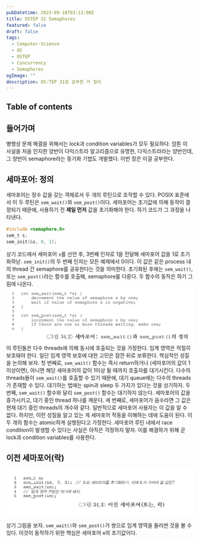 ```yaml
---
pubDatetime: 2023-09-18T03:11:00Z
title: OSTEP 31 Semaphores
featured: false
draft: false
tags:
  - Computer-Science
  - OS
  - OSTEP
  - Concurrency
  - Semaphores
ogImage: ""
description: OS:TEP 31장 공부한 거 정리
---
```


## Table of contents

## 들어가며

병행성 문제 해결을 위해서는 lock과 condition variables가 모두 필요하다.
암튼 이 사실을 처음 인지한 양반이 다익스트라 알고리즘으로 유명한, 다익스트라라는 양반인데, 그 양반이 semaphore라는 동기화 기법도 개발했다.
이번 장은 이걸 공부한다.

## 세마포어: 정의

세마포어는 정수 값을 갖는 객체로서 두 개의 루틴으로 조작할 수 있다.
POSIX 표준에서 이 두 루틴은 `sem_wait()`와 `sem_post()`이다.
세마포어는 초기값에 의해 동작이 결정되기 때문에, 사용하기 전 **제일 먼저** 값을 초기화해야 한다.
하기 코드가 그 과정을 나타낸다.

```c
#include <semaphore.h>
sem_t s;
sem_init(&s, 0, 1);
```

상기 코드에서 세마포어 `s`를 선언 후, 3번째 인자로 1을 전달해 세마포어 값을 1로 초기화하낟.
`sem_init()`의 두 번째 인자는 모든 예제에서 0이다.
이 값은 같은 process 내의 thread 간 semaphore를 공유한다는 것을 의미한다.
초기화된 후에는 `sem_wait()`, 또는 `sem_post()`라는 함수를 호출해, semaphore를 다룬다.
두 함수의 동작은 하기 그림에 나온다.
![](/src/assets/image/ostep-31-semaphores-1694974842445.jpeg)
이 루틴들은 다수 threads에 의해 동시에 호출되는 것을 가정한다.
임계 영역은 적절히 보호돼야 한다.
일단 임계 영역 보호에 대한 고민은 잠깐 뒤로 보류한다.
핵심적인 성질을 논의해 보자.
첫 번째로, `sem_wait()` 함수는 즉시 return하거나 (세마포어의 값이 1이상이면), 아니면 해당 세마포어의 값이 1이상 될 때까지 호출자를 대기시킨다.
다수의 threads들이 `sem_wait()`를 호출할 수 있기 때문에, 대기 queue에는 다수의 threads가 존재할 수 있다.
대기하는 법에는 spin과 sleep 두 가지가 있다는 것을 상기하자.
두 번째, `sem_wait()` 함수와 달리 `sem_post()` 함수는 대기하지 않는다. 세마포어의 값을 증가시키고, 대기 중인 thread 하나를 깨운다.
세 번째로, 세마포어가 음수라면 그 값은 현재 대기 중인 threads의 개수와 같다.
일반적으로 세마포어 사용자는 이 값을 알 수 없다. 하지만, 이런 성질을 알고 있는 게 세마포어 작동을 이해하는 데에 도움이 된다.
이 두 개의 함수는 atomic하게 실행된다고 가정한다.
세마포어 루틴 내에서 race condition이 발생할 수 있다는 사실은 아직은 걱정하지 말자.
이를 해결하가 위해 곧 lock과 condition variables를 사용한다.

## 이전 세마포어(락)

![aa](/src/assets/image/ostep-31-semaphores-1695006397149.jpeg)

상기 그림을 보자.
`sem_wait()`와 `sem_post()`가 쌍으로 임계 영역을 둘러싼 것을 볼 수 있다.
이것이 동작하기 위한 핵심은 세마포어 `m`의 초기값이다.
